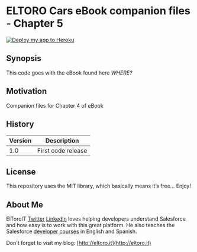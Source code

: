 # ELTORO Cars eBook companion files - Chapter 5

[![Deploy my app to Heroku](https://www.herokucdn.com/deploy/button.png)](https://heroku.com/deploy?template=https://github.com/eltoroit/ELTOROCars-CH05)
  
## Synopsis

This code goes with the eBook found here *WHERE?*

## Motivation

Companion files for Chapter 4 of eBook

## History

| Version | Description |
| --- | --- |
| 1.0 | First code release |

## License

This repository uses the MIT library, which basically means it’s free… Enjoy!

## About Me

ElToroIT [Twitter](https://twitter.com/ElToroIT) [LinkedIn](https://www.linkedin.com/in/eltoroit) loves helping developers understand Salesforce and how easy is to work with this great platform. He also teaches the Salesforce [developer courses](http://www.salesforce.com/services-training/training_certification/training-by-role.jsp) in English and Spanish.


Don't forget to visit my blog: [http://eltoro.it](http://eltoro.it) 
